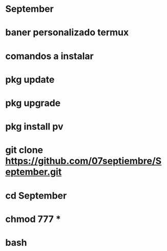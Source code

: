 # September
# baner personalizado termux
# comandos a instalar
# pkg update
# pkg upgrade
# pkg install pv
# git clone https://github.com/07septiembre/September.git
# cd September
# chmod 777 *
# bash 
